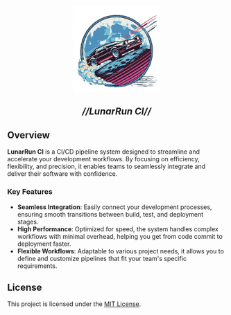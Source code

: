 
<p align="center">
<img src="./images/logo.png" alt="LunarRun Logo" height="200"/>
<h2 align="center"><i><b>//LunarRun CI//</b></i></h2>
</p>

## Overview

**LunarRun CI** is a CI/CD pipeline system designed to streamline and accelerate your development workflows. By focusing on efficiency, flexibility, and precision, it enables teams to seamlessly integrate and deliver their software with confidence.

### Key Features

- **Seamless Integration**: Easily connect your development processes, ensuring smooth transitions between build, test, and deployment stages.
- **High Performance**: Optimized for speed, the system handles complex workflows with minimal overhead, helping you get from code commit to deployment faster.
- **Flexible Workflows**: Adaptable to various project needs, it allows you to define and customize pipelines that fit your team's specific requirements.

## License

This project is licensed under the [MIT License](./LICENSE).
